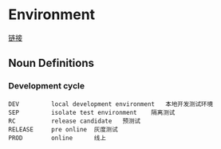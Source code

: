 # Environment
[链接](http://docs.snowballfinance.com/pages/viewpage.action?pageId=42315168)

## Noun Definitions
### Development cycle
    DEV         local development environment   本地开发测试环境
    SEP         isolate test environment    隔离测试
    RC          release candidate   预测试
    RELEASE     pre online  灰度测试
    PROD        online      线上